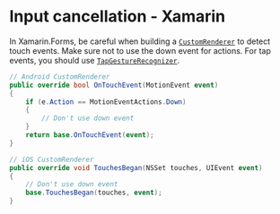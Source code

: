 # Input cancellation - Xamarin

In Xamarin.Forms, be careful when building a [`CustomRenderer`](https://docs.microsoft.com/en-us/xamarin/xamarin-forms/app-fundamentals/custom-renderer/) to detect touch events. Make sure not to use the down event for actions. For tap events, you should use [`TapGestureRecognizer`](https://learn.microsoft.com/en-us/dotnet/api/xamarin.forms.tapgesturerecognizer?view=xamarin-forms).

```csharp
// Android CustomRenderer
public override bool OnTouchEvent(MotionEvent event)
{
    if (e.Action == MotionEventActions.Down)
    {
        // Don't use down event
    }
    return base.OnTouchEvent(event);
}

// iOS CustomRenderer
public override void TouchesBegan(NSSet touches, UIEvent event)
{
    // Don't use down event
    base.TouchesBegan(touches, event);
}
```
